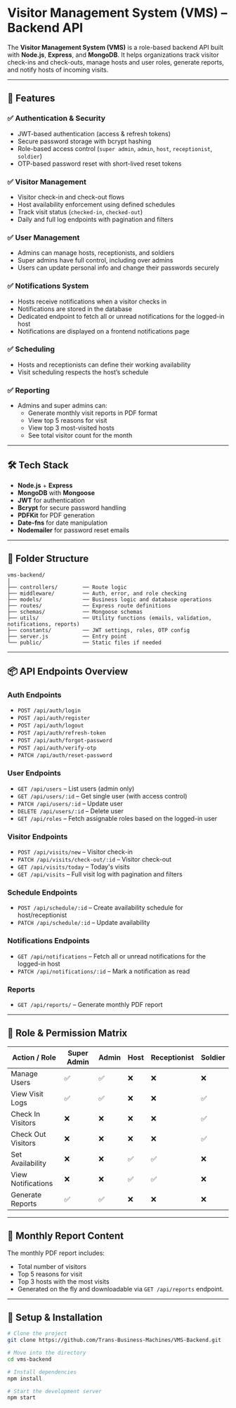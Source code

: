 # Visitor Management System (VMS) – Backend API

The **Visitor Management System (VMS)** is a role-based backend API built with **Node.js**, **Express**, and **MongoDB**. It helps organizations track visitor check-ins and check-outs, manage hosts and user roles, generate reports, and notify hosts of incoming visits.

---

## 🚀 Features

### ✅ Authentication & Security

- JWT-based authentication (access & refresh tokens)
- Secure password storage with bcrypt hashing
- Role-based access control (`super admin`, `admin`, `host`, `receptionist`, `soldier`)
- OTP-based password reset with short-lived reset tokens

### ✅ Visitor Management

- Visitor check-in and check-out flows
- Host availability enforcement using defined schedules
- Track visit status (`checked-in`, `checked-out`)
- Daily and full log endpoints with pagination and filters

### ✅ User Management

- Admins can manage hosts, receptionists, and soldiers
- Super admins have full control, including over admins
- Users can update personal info and change their passwords securely

### ✅ Notifications System

- Hosts receive notifications when a visitor checks in
- Notifications are stored in the database
- Dedicated endpoint to fetch all or unread notifications for the logged-in host
- Notifications are displayed on a frontend notifications page

### ✅ Scheduling

- Hosts and receptionists can define their working availability
- Visit scheduling respects the host’s schedule

### ✅ Reporting

- Admins and super admins can:
  - Generate monthly visit reports in PDF format
  - View top 5 reasons for visit
  - View top 3 most-visited hosts
  - See total visitor count for the month

---

## 🛠️ Tech Stack

- **Node.js** + **Express**
- **MongoDB** with **Mongoose**
- **JWT** for authentication
- **Bcrypt** for secure password handling
- **PDFKit** for PDF generation
- **Date-fns** for date manipulation
- **Nodemailer** for password reset emails

---

## 📁 Folder Structure

```
vms-backend/
│
├── controllers/        ── Route logic
├── middleware/         ── Auth, error, and role checking
├── models/             ── Business logic and database operations
├── routes/             ── Express route definitions
├── schemas/            ── Mongoose schemas
├── utils/              ── Utility functions (emails, validation, notifications, reports)
├── constants/          ── JWT settings, roles, OTP config
├── server.js           ── Entry point
└── public/             ── Static files if needed
```

---

## 📦 API Endpoints Overview

### Auth Endpoints

- `POST /api/auth/login`
- `POST /api/auth/register`
- `POST /api/auth/logout`
- `POST /api/auth/refresh-token`
- `POST /api/auth/forgot-password`
- `POST /api/auth/verify-otp`
- `PATCH /api/auth/reset-password`

### User Endpoints

- `GET /api/users` – List users (admin only)
- `GET /api/users/:id` – Get single user (with access control)
- `PATCH /api/users/:id` – Update user
- `DELETE /api/users/:id` – Delete user
- `GET /api/roles` – Fetch assignable roles based on the logged-in user

### Visitor Endpoints

- `POST /api/visits/new` – Visitor check-in
- `PATCH /api/visits/check-out/:id` – Visitor check-out
- `GET /api/visits/today` – Today's visits
- `GET /api/visits` – Full visit log with pagination and filters

### Schedule Endpoints

- `POST /api/schedule/:id` – Create availability schedule for host/receptionist
- `PATCH /api/schedule/:id` – Update availability

### Notifications Endpoints

- `GET /api/notifications` – Fetch all or unread notifications for the logged-in host
- `PATCH /api/notifications/:id` – Mark a notification as read

### Reports

- `GET /api/reports/` – Generate monthly PDF report

---

## 🔐 Role & Permission Matrix

| Action / Role      | Super Admin | Admin | Host | Receptionist | Soldier |
| ------------------ | ----------- | ----- | ---- | ------------ | ------- |
| Manage Users       | ✅          | ✅    | ❌   | ❌           | ❌      |
| View Visit Logs    | ✅          | ✅    | ❌   | ❌           | ✅      |
| Check In Visitors  | ❌          | ❌    | ❌   | ❌           | ✅      |
| Check Out Visitors | ❌          | ❌    | ❌   | ❌           | ✅      |
| Set Availability   | ❌          | ❌    | ✅   | ✅           | ❌      |
| View Notifications | ❌          | ❌    | ✅   | ✅           | ❌      |
| Generate Reports   | ✅          | ✅    | ❌   | ❌           | ❌      |

---

## 📄 Monthly Report Content

The monthly PDF report includes:

- Total number of visitors
- Top 5 reasons for visit
- Top 3 hosts with the most visits
- Generated on the fly and downloadable via `GET /api/reports` endpoint.

---

## 🔧 Setup & Installation

```bash
# Clone the project
git clone https://github.com/Trans-Business-Machines/VMS-Backend.git

# Move into the directory
cd vms-backend

# Install dependencies
npm install

# Start the development server
npm start
```
